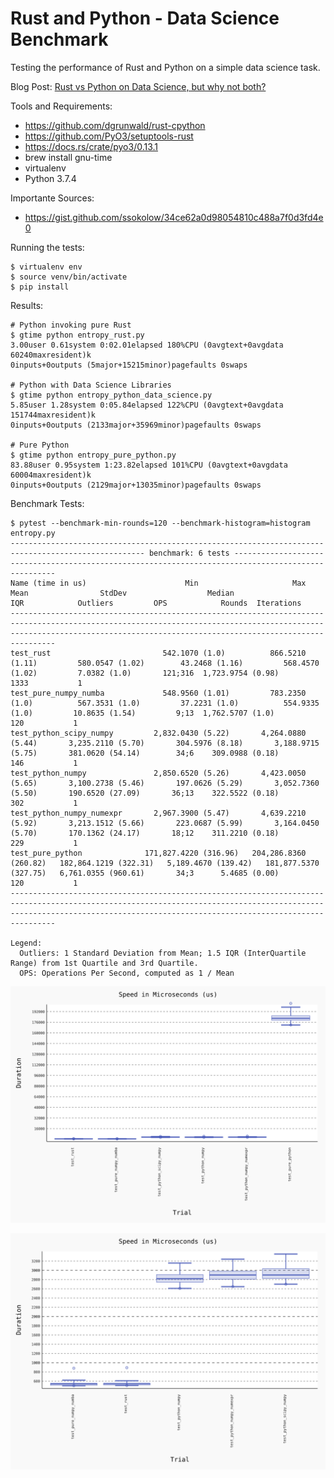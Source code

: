 Rust and Python - Data Science Benchmark
===
Testing the performance of Rust and Python on a simple data science task.

Blog Post: [Rust vs Python on Data Science, but why not both?](https://medium.com/the-polyglot-programmer/rust-vs-python-on-data-science-but-why-not-both-d5f98080f632)

Tools and Requirements:
* https://github.com/dgrunwald/rust-cpython
* https://github.com/PyO3/setuptools-rust
* https://docs.rs/crate/pyo3/0.13.1
* brew install gnu-time
* virtualenv
* Python 3.7.4


Importante Sources:
* https://gist.github.com/ssokolow/34ce62a0d98054810c488a7f0d3fd4e0


Running the tests:
```
$ virtualenv env
$ source venv/bin/activate
$ pip install
```

Results:

```
# Python invoking pure Rust
$ gtime python entropy_rust.py
3.00user 0.61system 0:02.01elapsed 180%CPU (0avgtext+0avgdata 60240maxresident)k
0inputs+0outputs (5major+15215minor)pagefaults 0swaps

# Python with Data Science Libraries
$ gtime python entropy_python_data_science.py
5.85user 1.28system 0:05.84elapsed 122%CPU (0avgtext+0avgdata 151744maxresident)k
0inputs+0outputs (2133major+35969minor)pagefaults 0swaps

# Pure Python
$ gtime python entropy_pure_python.py
83.88user 0.95system 1:23.82elapsed 101%CPU (0avgtext+0avgdata 60004maxresident)k
0inputs+0outputs (2129major+13035minor)pagefaults 0swaps
```

Benchmark Tests:
```
$ pytest --benchmark-min-rounds=120 --benchmark-histogram=histogram entropy.py
---------------------------------------------------------------------------------------------------- benchmark: 6 tests ----------------------------------------------------------------------------------------------------
Name (time in us)                      Min                     Max                    Mean                StdDev                  Median                   IQR            Outliers         OPS            Rounds  Iterations
----------------------------------------------------------------------------------------------------------------------------------------------------------------------------------------------------------------------------
test_rust                         542.1070 (1.0)          866.5210 (1.11)         580.0547 (1.02)        43.2468 (1.16)         568.4570 (1.02)         7.0382 (1.0)       121;316  1,723.9754 (0.98)       1333           1
test_pure_numpy_numba             548.9560 (1.01)         783.2350 (1.0)          567.3531 (1.0)         37.2231 (1.0)          554.9335 (1.0)         10.8635 (1.54)         9;13  1,762.5707 (1.0)         120           1
test_python_scipy_numpy         2,832.0430 (5.22)       4,264.0880 (5.44)       3,235.2110 (5.70)       304.5976 (8.18)       3,188.9715 (5.75)       381.0620 (54.14)        34;6    309.0988 (0.18)        146           1
test_python_numpy               2,850.6520 (5.26)       4,423.0050 (5.65)       3,100.2738 (5.46)       197.0626 (5.29)       3,052.7360 (5.50)       190.6520 (27.09)       36;13    322.5522 (0.18)        302           1
test_python_numpy_numexpr       2,967.3900 (5.47)       4,639.2210 (5.92)       3,213.1512 (5.66)       223.0687 (5.99)       3,164.0450 (5.70)       170.1362 (24.17)       18;12    311.2210 (0.18)        229           1
test_pure_python              171,827.4220 (316.96)   204,286.8360 (260.82)   182,864.1219 (322.31)   5,189.4670 (139.42)   181,877.5370 (327.75)   6,761.0355 (960.61)       34;3      5.4685 (0.00)        120           1
----------------------------------------------------------------------------------------------------------------------------------------------------------------------------------------------------------------------------

Legend:
  Outliers: 1 Standard Deviation from Mean; 1.5 IQR (InterQuartile Range) from 1st Quartile and 3rd Quartile.
  OPS: Operations Per Second, computed as 1 / Mean
```

![Boxplot of the runtimes from the table above.](./histogram.svg)

![Like above, but without pure Python, and 2500 rounds in the benchmark.](./histogram_no_pure_python.svg)
